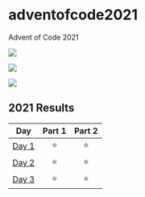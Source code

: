 # adventofcode2021
Advent of Code 2021

![](https://img.shields.io/badge/day%20📅-3-blue)

![](https://img.shields.io/badge/stars%20⭐-6-yellow)

![](https://img.shields.io/badge/days%20completed-3-red)

<!--- advent_readme_stars table --->
## 2021 Results

| Day | Part 1 | Part 2 |
| :---: | :---: | :---: |
| [Day 1](https://adventofcode.com/2021/day/1) | ⭐ | ⭐ |
| [Day 2](https://adventofcode.com/2021/day/2) | ⭐ | ⭐ |
| [Day 3](https://adventofcode.com/2021/day/3) | ⭐ | ⭐ |
<!--- advent_readme_stars table --->
